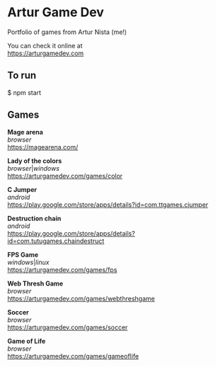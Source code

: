 # Artur Game Dev

Portfolio of games from Artur Nista (me!)

You can check it online at  
https://arturgamedev.com

## To run

$ npm start

## Games

**Mage arena**  
_browser_  
https://magearena.com/

**Lady of the colors**  
_browser_|_windows_  
https://arturgamedev.com/games/color

**C Jumper**  
_android_  
https://play.google.com/store/apps/details?id=com.ttgames.cjumper

**Destruction chain**  
_android_  
https://play.google.com/store/apps/details?id=com.tutugames.chaindestruct

**FPS Game**  
_windows_|_linux_  
https://arturgamedev.com/games/fps

**Web Thresh Game**  
_browser_  
https://arturgamedev.com/games/webthreshgame

**Soccer**  
_browser_  
https://arturgamedev.com/games/soccer

**Game of Life**  
_browser_  
https://arturgamedev.com/games/gameoflife
